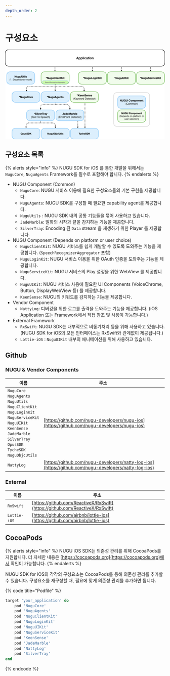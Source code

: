 ```yaml
---
depth_order: 2
---
```


# 구성요소

![](assets/images/component-01.jpeg)

## 구성요소 목록

{% alerts style="info" %}
NUGU SDK for iOS 를 통한 개발을 위해서는 `NuguCore`, `NuguAgents` Framework를 필수로 포함해야 합니다.
{% endalerts %}

* NUGU Component (Common)
  * `NuguCore`: NUGU 서비스 이용에 필요한 구성요소들의 기본 구현을 제공합니다.
  * `NuguAgents`: NUGU SDK를 구성할 때 필요한 capability agent를 제공합니다.
  * `NuguUtils` : NUGU SDK 내의 공통 기능들을 묶어 사용하고 있습니다.
  * `JadeMarble`: 발화의 시작과 끝을 감지하는 기능을 제공합니다.
  * `SilverTray`: Encoding 된 `Data` stream 을 재생하기 위한 Player 를 제공합니다.
* NUGU Component (Depends on platform or user choice)
  * `NuguClientKit`: NUGU 서비스를 쉽게 개발할 수 있도록 도와주는 기능을 제공합니다. (`SpeechRecognizerAggregator` 포함)
  * `NuguLoginKit`: NUGU 서비스 이용을 위한 OAuth 인증을 도와주는 기능을 제공합니다.
  * `NuguServiceKit`: NUGU 서비스의 Play 설정을 위한 WebView 를 제공합니다.
  * `NuguUIKit`: NUGU 서비스 사용에 필요한 UI Components (VoiceChrome, Button, DisplayWebView 등) 를 제공합니다.
  * `KeenSense`: NUGU의 키워드를 감지하는 기능을 제공합니다.
* Vendor Component
  * `NattyLog`: 디버깅을 위한 로그를 출력을 도와주는 기능을 제공합니다. (iOS Application 또는 Framework에서 직접 참조 및 사용이 가능합니다.)
* External Framework
  * `RxSwift`: NUGU SDK는 내부적으로 비동기처리 등을 위해 사용하고 있습니다. (NUGU SDK for iOS의 모든 인터페이스는 RxSwift와 관계없이 제공됩니다.)
  * `Lottie-iOS` : `NuguUIKit` 내부의 애니메이션을 위해 사용하고 있습니다.

## Github

### NUGU & Vendor Components

| 이름                                                                                                                                                                                                                              | 주소                                                                                                    |
|---------------------------------------------------------------------------------------------------------------------------------------------------------------------------------------------------------------------------------|-------------------------------------------------------------------------------------------------------|
| `NuguCore`<br/>`NuguAgents`<br/>`NuguUtils`<br/>`NuguClientKit`<br/>`NuguLoginKit`<br/>`NuguServiceKit`<br/>`NuguUIKit`<br/>`KeenSense`<br/>`JadeMarble`<br/>`SilverTray`<br/>`OpusSDK`<br/>`TycheSDK`<br/>`NuguObjcUtils`      | [https://github.com/nugu-developers/nugu-ios](https://github.com/nugu-developers/nugu-ios)            |
| `NattyLog`                                                                                                                                                                                                                      | [https://github.com/nugu-developers/natty-log-ios](https://github.com/nugu-developers/natty-log-ios)  |

### External

| 이름            | 주소                                                                            |
|---------------|-------------------------------------------------------------------------------|
| `RxSwift`     | [https://github.com/ReactiveX/RxSwift](https://github.com/ReactiveX/RxSwift)  |
| `Lottie-iOS`  | [https://github.com/airbnb/lottie-ios](https://github.com/airbnb/lottie-ios)  |

## CocoaPods

{% alerts style="info" %}
NUGU iOS SDK는 의존성 관리를 위해 CocoaPods를 지원합니다.
더 자세한 내용은 [https://cocoapods.org](https://cocoapods.org)에서 확인이 가능합니다.
{% endalerts %}

NUGU SDK for iOS의 각각의 구성요소는 CocoaPods를 통해 의존성 관리를 추가할 수 있습니다. 구성요소를 재구성할 때, 필요에 맞게 의존성 관리를 추가하면 됩니다.

{% code title="Podfile" %}
```ruby
target 'your_application' do
    pod 'NuguCore'
    pod 'NuguAgents'
    pod 'NuguClientKit'
    pod 'NuguLoginKit'
    pod 'NuguUIKit'
    pod 'NuguServiceKit'
    pod 'KeenSense'
    pod 'JadeMarble'
    pod 'NattyLog'
    pod 'SilverTray'
end
```
{% endcode %}
